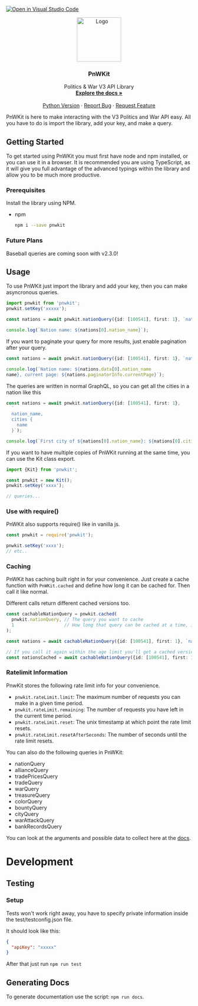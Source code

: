 [![Open in Visual Studio Code](https://open.vscode.dev/badges/open-in-vscode.svg)](https://open.vscode.dev/bsnk-dev/pnwkit)

<p align="center">
  <a href="https://github.com/bsnk-dev/pnwkit">
    <img src="https://assets.bsnk.dev/pnwkit_icon.png" alt="Logo" width="120" height="120">
  </a>

  <h3 align="center">PnWKit</h3>

  <p align="center">
    Politics & War V3 API Library
    <br />
    <a href="https://bsnk-dev.github.io/pnwkit/"><strong>Explore the docs »</strong></a>
    <br />
    <br />
    <a href="https://pypi.org/project/pnwkit-py/">Python Version</a>
    ·
    <a href="https://github.com/bsnk-dev/pnwkit/issues">Report Bug</a>
    ·
    <a href="https://github.com/bsnk-dev/pnwkit/issues">Request Feature</a>
  </p>
</p>


PnWKit is here to make interacting with the V3 Politics and War API easy. All you have to do is import the library, add your key, and make a query.

## Getting Started

To get started using PnWKit you must first have node and npm installed, or you can use it in a browser. It is recommended you are using TypeScript, as it
will give you full advantage of the advanced typings within the library and allow you to be much more productive.

### Prerequisites

Install the library using NPM.
* npm
  ```sh
  npm i --save pnwkit
  ```
  
### Future Plans

Baseball queries are coming soon with v2.3.0!

## Usage

To use PnWKit just import the library and add your key, then you can make asyncronous queries.

```ts
import pnwkit from 'pnwkit';
pnwkit.setKey('xxxxx');

const nations = await pnwkit.nationQuery({id: [100541], first: 1}, `nation_name`);

console.log(`Nation name: ${nations[0].nation_name}`);
```

If you want to paginate your query for more results, just enable pagination after your query.

```ts
const nations = await pnwkit.nationQuery({id: [100541], first: 1}, `nation_name`, true);

console.log(`Nation name: ${nations.data[0].nation_name
name}, current page: ${nations.paginatorInfo.currentPage}`);
```

The queries are written in normal GraphQL, so you can get all the cities in a nation like this

```ts
const nations = await pnwkit.nationQuery({id: [100541], first: 1}, 
  `
  nation_name,
  cities {
    name  
  }`);

console.log(`First city of ${nations[0].nation_name}: ${nations[0].cities[0].name}`);
```

If you want to have multiple copies of PnWKit running at the same time, you can use the Kit class export.

```ts
import {Kit} from 'pnwkit';

const pnwkit = new Kit();
pnwkit.setKey('xxxx');

// queries...
```

### Use with require()

PnWKit also supports require() like in vanilla js.

```js
const pnwkit = require('pnwkit');

pnwkit.setKey('xxxx');
// etc..
```

### Caching

PnWKit has caching built right in for your convenience. 
Just create a cache function with ``PnWKit.cached`` and define how long it can be cached for. Then call it like normal.

Different calls return different cached versions too.

```ts
const cachableNationQuery = pnwkit.cached(
  pnwkit.nationQuery, // The query you want to cache
  1                   // How long that query can be cached at a time, in minutes
);

const nations = await cachableNationQuery({id: [100541], first: 1}, `nation_name`);

// If you call it again within the age limit you'll get a cached version
const nationsCached = await cachableNationQuery({id: [100541], first: 1}, `nation_name`);
```

### Ratelimit Information

PnwKit stores the following rate limit info for your convenience.

  * ``pnwkit.rateLimit.limit``: The maximum number of requests you can make in a given time period.
  * ``pnwkit.rateLimit.remaining``: The number of requests you have left in the current time period.
  * ``pnwkit.rateLimit.reset``: The unix timestamp at which point the rate limit resets.
  * ``pnwkit.rateLimit.resetAfterSeconds``: The number of seconds until the rate limit resets.

You can also do the following queries in PnWKit:

- nationQuery
- allianceQuery
- tradePricesQuery
- tradeQuery
- warQuery
- treasureQuery
- colorQuery
- bountyQuery
- cityQuery
- warAttackQuery
- bankRecordsQuery

You can look at the arguments and possible data to collect here at the [docs](https://bsnk-dev.github.io/pnwkit/).


# Development

## Testing

### Setup

Tests won't work right away, you have to specify private information inside the test/testconfig.json file.

It should look like this:

```json
{
  "apiKey": "xxxxx"
}
```

After that just run ```npm run test```

## Generating Docs

To generate documentation use the script: ```npm run docs```.

